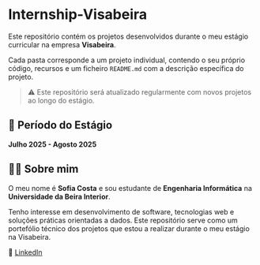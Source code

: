 # Internship-Visabeira

Este repositório contém os projetos desenvolvidos durante o meu estágio curricular na empresa **Visabeira**.

Cada pasta corresponde a um projeto individual, contendo o seu próprio código, recursos e um ficheiro `README.md` com a descrição específica do projeto.

> ⚠️ Este repositório será atualizado regularmente com novos projetos ao longo do estágio.


## 📅 Período do Estágio

**Julho 2025 - Agosto 2025**

## 🧑‍💻 Sobre mim

O meu nome é **Sofia Costa** e sou estudante de **Engenharia Informática** na **Universidade da Beira Interior**.

Tenho interesse em desenvolvimento de software, tecnologias web e soluções práticas orientadas a dados. Este repositório serve como um portefólio técnico dos projetos que estou a realizar durante o meu estágio na Visabeira.

🔗 [LinkedIn](https://www.linkedin.com/in/-sofiaalbu-/)
